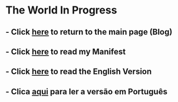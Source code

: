 # The World In Progress

## - Click [here](https://wiki.odicforcesounds.com) to return to the main page (Blog)

## - Click [here](./MANIFEST.md) to read my Manifest

## - Click [here](./EN_EN/README.md) to read the English Version

## - Clica [aqui](./PT_PT/README.md) para ler a versão em Português